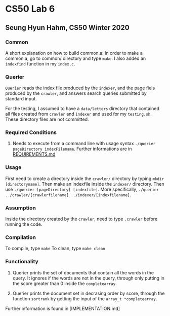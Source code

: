 # CS50 Lab 6
## Seung Hyun Hahm, CS50 Winter 2020

### Common
A short explanation on how to build common.a:
In order to make a common.a, go to common/ directory and type `make`. 
I also added an `indexfind` function in my `index.c`. 

### Querier
`Querier` reads the index file produced by the `indexer`, and the page fiels produced by the `crawler`, and answers search queries submitted by standard input. 

For the testing, I assumed to have a `data/letters` directory that contained all files created from `crawler` and `indexer` and used for my `testing.sh`. These directory files are not committed. 

### Required Conditions
1. Needs to execute from a command line with usage syntax `./querier pageDirectory indexFilename`.
Further informations are in [REQUIREMENTS.md]() 


### Usage
First need to create a directory inside the `crawler/` directory by typing `mkdir [directoryname]`. Then make an indexfile inside the `indexer/` directory. Then use
`./querier [pageDirectory] [indexfile]`.
More specifically, `./querier ../crawler/[crawlerfilename] ../indexer/[indexfilename]`. 

### Assumption
Inside the directory created by the `crawler`, need to type `.crawler` before running the code. 

### Compilation

To compile, type `make` 
To clean, type `make clean`

### Functionality

1. Querier prints the set of documents that contain all the words in the query. It ignores if the words are not in the query, through only putting in the score greater than 0 inside the `completearray`. 

2. Querier prints the document set in decrasing order by score, through the function `sortrank` by getting the input of the `array_t *completearray`. 

Further information is found in [IMPLEMENTATION.md]

